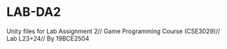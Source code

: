 # LAB-DA2
 Unity files for Lab Assignment 2// Game Programming Course (CSE3029)// Lab L23+24// By 19BCE2504
